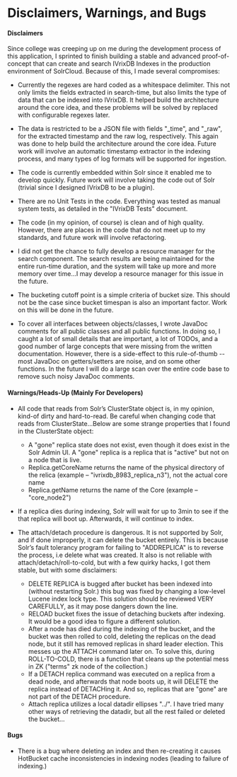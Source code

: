 # Disclaimers, Warnings, and Bugs


#### Disclaimers
Since college was creeping up on me during the development process of this application, I sprinted to finish building a stable and advanced proof-of-concept that can create and search IVrixDB Indexes in the production environment of SolrCloud. Because of this, I made several compromises:
* Currently the regexes are hard coded as a whitespace delimiter. This not only limits the fields extracted in search-time, but also limits the type of data that can be indexed into IVrixDB. It helped build the architecture around the core idea, and these problems will be solved by replaced with configurable regexes later.
* The data is restricted to be a JSON file with fields "_time", and "_raw", for the extracted timestamp and the raw log, respectively. This again was done to help build the architecture around the core idea. Future work will involve an automatic timestamp extractor in the indexing process, and many types of log formats will be supported for ingestion.


* The code is currently embedded within Solr since it enabled me to develop quickly. Future work will involve taking the code out of Solr (trivial since I designed IVrixDB to be a plugin).
* There are no Unit Tests in the code. Everything was tested as manual system tests, as detailed in the "IVrixDB Tests" document.
* The code (in my opinion, of course) is clean and of high quality. However, there are places in the code that do not meet up to my standards, and future work will involve refactoring.
* I did not get the chance to fully develop a resource manager for the search component. The search results are being maintained for the entire run-time duration, and the system will take up more and more memory over time…I may develop a resource manager for this issue in the future.
* The bucketing cutoff point is a simple criteria of bucket size. This should not be the case since bucket timespan is also an important factor. Work on this will be done in the future.


* To cover all interfaces between objects/classes, I wrote JavaDoc comments for all public classes and all public functions. In doing so, I caught a lot of small details that are important, a lot of TODOs, and a good number of large concepts that were missing from the written documentation. However, there is a side-effect to this rule-of-thumb -- most JavaDoc on getters/setters are noise, and on some other functions. In the future I will do a large scan over the entire code base to remove such noisy JavaDoc comments.




#### Warnings/Heads-Up (Mainly For Developers)
* All code that reads from Solr’s ClusterState object is, in my opinion, kind-of dirty and hard-to-read. Be careful when changing code that reads from ClusterState...Below are some strange properties that I found in the ClusterState object:
  + A "gone" replica state does not exist, even though it does exist in the Solr Admin UI. A "gone" replica is a replica that is "active" but not on a node that is live.
  + Replica.getCoreName returns the name of the physical directory of the relica (example – "ivrixdb_8983_replica_n3"), not the actual core name
  + Replica.getName returns the name of the Core (example – "core_node2")


* If a replica dies during indexing, Solr will wait for up to 3min to see if the that replica will boot up. Afterwards, it will continue to index.


* The attach/detach procedure is dangerous. It is not supported by Solr, and if done improperly, it can delete the bucket entirely. This is because Solr’s fault tolerancy program for failing to "ADDREPLICA" is to reverse the process, i.e delete what was created. It also is not reliable with attach/detach/roll-to-cold, but with a few quirky hacks, I got them stable, but with some disclaimers:
  + DELETE REPLICA is bugged after bucket has been indexed into (without restarting Solr.) this bug was fixed by changing a low-level Lucene index lock type. This solution should be reviewed VERY CAREFULLY, as it may pose dangers down the line.
  + RELOAD bucket fixes the issue of detaching buckets after indexing. It would be a good idea to figure a different solution.
  + After a node has died during the indexing of the bucket, and the bucket was then rolled to cold, deleting the replicas on the dead node, but it still has removed replicas in shard leader election. This messes up the ATTACH command later on. To solve this, during ROLL-TO-COLD, there is a function that cleans up the potential mess in ZK ("terms" zk node of the collection.)
  + If a DETACH replica command was executed on a replica from a dead node, and afterwards that node boots up, it will DELETE the replica instead of DETACHing it. And so, replicas that are "gone" are not part of the DETACH procedure.
  + Attach replica utilizes a local datadir ellipses "../". I have tried many other ways of retrieving the datadir, but all the rest failed or deleted the bucket…





#### Bugs
* There is a bug where deleting an index and then re-creating it causes HotBucket cache inconsistencies in indexing nodes (leading to failure of indexing.)



